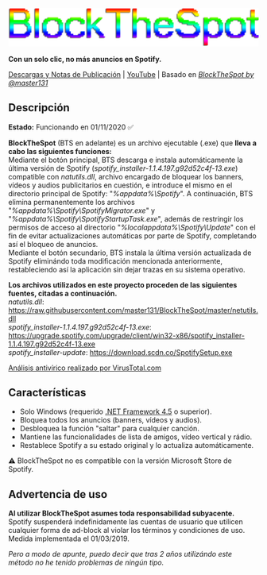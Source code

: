 <img src="https://github.com/bitasuperactive/BlockTheSpot-C-Sharp/blob/master/doc/logo.png">

**Con un solo clic, no más anuncios en Spotify.**

[Descargas y Notas de Publicación](https://github.com/bitasuperactive/BlockTheSpot-C-Sharp/releases) | [YouTube](https://www.youtube.com/c/bitasuperactive) | Basado en *[BlockTheSpot by @master131](https://github.com/master131/BlockTheSpot)*

## Descripción
**Estado:** Funcionando en 01/11/2020 :white_check_mark:

**BlockTheSpot** (BTS en adelante) es un archivo ejecutable (.exe) que **lleva a cabo las siguientes funciones:**   
Mediante el botón principal, BTS descarga e instala automáticamente la última versión de Spotify (*spotify_installer-1.1.4.197.g92d52c4f-13.exe*) compatible con *natutils.dll*, archivo encargado de bloquear los banners, vídeos y audios publicitarios en cuestión, e introduce el mismo en el directorio principal de Spotify: "*%appdata%\Spotify*". A continuación, BTS elimina permanentemente los archivos "*%appdata%\Spotify\SpotifyMigrator.exe*" y "*%appdata%\Spotify\SpotifyStartupTask.exe*", además de restringir los permisos de acceso al directorio "*%localappdata%\Spotify\Update*" con el fin de evitar actualizaciones automáticas por parte de Spotify, completando así el bloqueo de anuncios.    
Mediante el botón secundario, BTS instala la última versión actualizada de Spotify eliminándo toda modificación mencionada anteriormente, restableciendo así la aplicación sin dejar trazas en su sistema operativo.

**Los archivos utilizados en este proyecto proceden de las siguientes fuentes, citadas a continuación.**   
*natutils.dll*: https://raw.githubusercontent.com/master131/BlockTheSpot/master/netutils.dll        
*spotify_installer-1.1.4.197.g92d52c4f-13.exe*: https://upgrade.spotify.com/upgrade/client/win32-x86/spotify_installer-1.1.4.197.g92d52c4f-13.exe       
*spotify_installer-update*: https://download.scdn.co/SpotifySetup.exe

[Análisis antivírico realizado por VirusTotal.com](https://www.virustotal.com/gui/file/82e842b08a02d2ce9dbaa7050ca48886efd46c64876f55ffe973de8e98814572/detection)

## Características
- Solo Windows (requerido [.NET Framework 4.5](https://www.microsoft.com/es-es/download/confirmation.aspx?id=30653) o superior).
- Bloquea todos los anuncios (banners, vídeos y audios).
- Desbloquea la función "saltar" para cualquier canción.
- Mantiene las funcionalidades de lista de amigos, vídeo vertical y rádio.
- Restablece Spotify a su estado original y lo actualiza automáticamente.

:warning: BlockTheSpot no es compatible con la versión Microsoft Store de Spotify.


## Advertencia de uso
**Al utilizar BlockTheSpot asumes toda responsabilidad subyacente.**    
Spotify suspenderá indefinidamente las cuentas de usuario que utilicen cualquier forma de ad-block al violar los términos y condiciones de uso. Medida implementada el 01/03/2019.

*Pero a modo de apunte, puedo decir que tras 2 años utilizándo este método no he tenido problemas de ningún tipo.*
